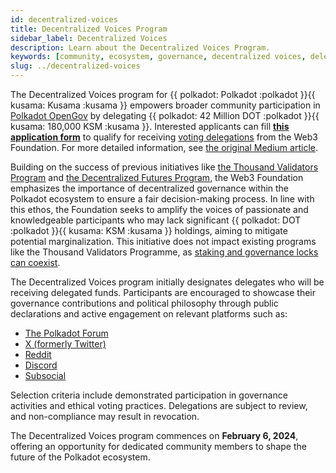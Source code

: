 ```yaml
---
id: decentralized-voices
title: Decentralized Voices Program
sidebar_label: Decentralized Voices
description: Learn about the Decentralized Voices Program.
keywords: [community, ecosystem, governance, decentralized voices, delegations]
slug: ../decentralized-voices
---
```


The Decentralized Voices program for {{ polkadot: Polkadot :polkadot }}{{ kusama: Kusama :kusama }}
empowers broader community participation in [Polkadot OpenGov](../learn/learn-polkadot-opengov.md)
by delegating {{ polkadot: 42 Million DOT :polkadot }}{{ kusama: 180,000 KSM :kusama }}. Interested
applicants can fill
[**this application form**](https://docs.google.com/forms/d/e/1FAIpQLSeIFOhMfoqRoeYqr1c_-UeB2a6u0YEsi9CaNEEeUAXtN0oE3w/viewform)
to qualify for receiving
[voting delegations](../learn/learn-polkadot-opengov.md#multirole-delegation) from the Web3
Foundation. For more detailed information, see
[the original Medium article](https://medium.com/web3foundation/decentralized-voices-program-93623c27ae43).

Building on the success of previous initiatives like
[the Thousand Validators Program](./thousand-validators.md) and
[the Decentralized Futures Program](./decentralized-futures.md), the Web3 Foundation emphasizes the
importance of decentralized governance within the Polkadot ecosystem to ensure a fair
decision-making process. In line with this ethos, the Foundation seeks to amplify the voices of
passionate and knowledgeable participants who may lack significant
{{ polkadot: DOT :polkadot }}{{ kusama: KSM :kusama }} holdings, aiming to mitigate potential
marginalization. This initiative does not impact existing programs like the Thousand Validators
Programme, as
[staking and governance locks can coexist](../learn/learn-polkadot-opengov.md#voluntary-locking-conviction-voting).

The Decentralized Voices program initially designates delegates who will be receiving delegated
funds. Participants are encouraged to showcase their governance contributions and political
philosophy through public declarations and active engagement on relevant platforms such as:

- [The Polkadot Forum](https://forum.polkadot.network/)
- [X (formerly Twitter)](https://twitter.com/)
- [Reddit](https://www.reddit.com/r/Polkadot/)
- [Discord](https://discord.gg/polkadot)
- [Subsocial](https://polkaverse.com/)

Selection criteria include demonstrated participation in governance activities and ethical voting
practices. Delegations are subject to review, and non-compliance may result in revocation.

The Decentralized Voices program commences on **February 6, 2024**, offering an opportunity for
dedicated community members to shape the future of the Polkadot ecosystem.
